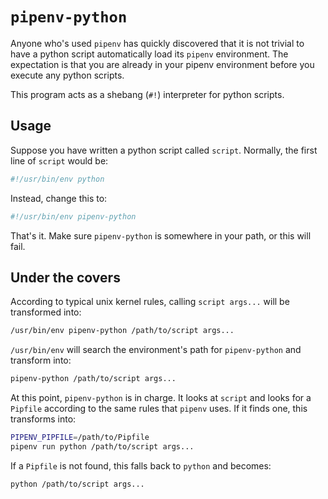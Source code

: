 # `pipenv-python`

Anyone who's used `pipenv` has quickly discovered that it is not trivial to have a python script automatically load its `pipenv` environment. The expectation is that you are already in your pipenv environment before you execute any python scripts.

This program acts as a shebang (`#!`) interpreter for python scripts.


## Usage

Suppose you have written a python script called `script`. Normally, the first line of `script` would be:

```bash
#!/usr/bin/env python
```

Instead, change this to:
```bash
#!/usr/bin/env pipenv-python
```

That's it. Make sure `pipenv-python` is somewhere in your path, or this will fail.


## Under the covers

According to typical unix kernel rules, calling `script args...` will be transformed into:

```bash
/usr/bin/env pipenv-python /path/to/script args...
```

`/usr/bin/env` will search the environment's path for `pipenv-python` and transform into:

```bash
pipenv-python /path/to/script args...
```

At this point, `pipenv-python` is in charge. It looks at `script` and looks for a `Pipfile` according to the same rules that `pipenv` uses. If it finds one, this transforms into:

```bash
PIPENV_PIPFILE=/path/to/Pipfile
pipenv run python /path/to/script args...
```

If a `Pipfile` is not found, this falls back to `python` and becomes:

```bash
python /path/to/script args...
```
